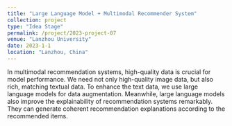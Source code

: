 ```yaml
---
title: "Large Language Model + Multimodal Recommender System"
collection: project
type: "Idea Stage"
permalink: /project/2023-project-07
venue: "Lanzhou University"
date: 2023-1-1
location: "Lanzhou, China"
---
```


In multimodal recommendation systems, high-quality data is crucial for model performance. We need not only high-quality image data, but also rich, matching textual data. To enhance the text data, we use large language models for data augmentation. Meanwhile, large language models also improve the explainability of recommendation systems remarkably. They can generate coherent recommendation explanations according to the recommended items.
